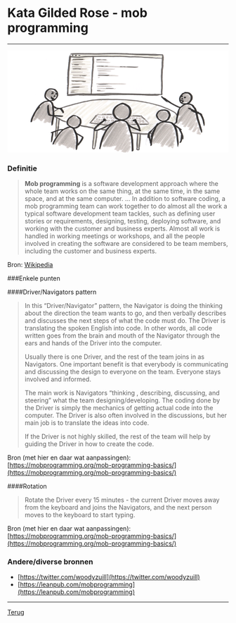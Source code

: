 # Kata Gilded Rose - mob programming
---

![Mob programming](mob_programming.png  "Mob programming")

### Definitie

>**Mob programming** is a software development approach where the whole team works on the same thing, at the same time, in the same space, and at the same computer.
...
>In addition to software coding, a mob programming team can work together to do almost all the work a typical software development team tackles, such as defining user stories or requirements, designing, testing, deploying software, and working with the customer and business experts. Almost all work is handled in working meetings or workshops, and all the people involved in creating the software are considered to be team members, including the customer and business experts.

Bron: [Wikipedia](https://en.wikipedia.org/wiki/Mob_programming)

###Enkele punten

####Driver/Navigators pattern

>In this “Driver/Navigator” pattern, the Navigator is doing the thinking about the direction the team wants to go, and then verbally describes and discusses the next steps of what the code must do. The Driver is translating the spoken English into code. In other words, all code written goes from the brain and mouth of the Navigator through the ears and hands of the Driver into the computer.
>
>Usually there is one Driver, and the rest of the team joins in as Navigators. One important benefit is that everybody is communicating and discussing the design to everyone on the team. Everyone stays involved and informed.
>
>The main work is Navigators “thinking , describing, discussing, and steering” what the team designing/developing. The coding done by the Driver is simply the mechanics of getting actual code into the computer. The Driver is also often involved in the discussions, but her main job is to translate the ideas into code. 
>
>If the Driver is not highly skilled, the rest of the team will help by guiding the Driver in how to create the code.
>
Bron (met hier en daar wat aanpassingen): [https://mobprogramming.org/mob-programming-basics/](https://mobprogramming.org/mob-programming-basics/)

####Rotation

>Rotate the Driver every 15 minutes - the current Driver moves away from the keyboard and joins the Navigators, and the next person moves to the keyboard to start typing.

Bron (met hier en daar wat aanpassingen): [https://mobprogramming.org/mob-programming-basics/](https://mobprogramming.org/mob-programming-basics/)

### Andere/diverse bronnen
- [https://twitter.com/woodyzuill](https://twitter.com/woodyzuill)
- [https://leanpub.com/mobprogramming](https://leanpub.com/mobprogramming)
***
[Terug](../README.md)
